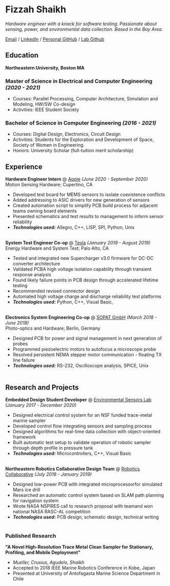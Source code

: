 # Fizzah Shaikh

_Hardware engineer with a knack for software testing. Passionate about sensing, power, and environmental data collection. Based in the Bay Area._ <br>

[Email](mailto:fizzahh98@gmail.com) / [LinkedIn](https://www.linkedin.com/in/fizzah-shaikh/) / [Personal GitHub](https://github.com/fizzshaikh/) / [Lab Github](https://github.com/envsensorslab/traceResearch)


## Education

**Northeastern University, Boston MA** <br>
### Master of Science in Electrical and Computer Engineering  _(2020 - 2021)_ <br>
  - Courses: Parallel Processing, Computer Architecture, Simulation and Modeling, HW/SW Co-design
  - Activities: IEEE Student Society
  
### Bachelor of Science in Computer Engineering               _(2016 - 2021)_ <br>
  - Courses: Digital Design, Electronics, Circuit Design
  - Activities: Students for the Exploration and Development of Space, Society of Women in Engineering
  - Honors: University Scholar (full-tuition merit scholarship)

## Experience 

**Hardware Engineer Intern** @ [Apple](https://www.apple.com/) _(June 2020 - September 2020)_ <br>
Motion Sensing Hardware; Cupertino, CA
  - Developed test board for MEMS sensors to isolate coexistence conflicts
  - Added addressing to ASIC drivers for new generation of sensors
  - Created automation script to simplify PCB build process for adjacent teams owning board elements
  - Presented schematics and test results to management to inform sensor reliability 
  - **_Technologies used:_** Allegro, C++, LISP, SPI, Python, Unix
<br><br>

**System Test Engineer Co-op** @ [Tesla](https://www.tesla.com/energy) _(January 2019 - August 2019)_ <br>
Energy Hardware and System Test; Palo Alto, CA
  - Tested and integrated new Supercharger v3.0 firmware for DC-DC converter architecture
  - Validated PCBA high voltage isolation capability through transient response analysis
  - Found likely failure points in PCB design through accelerated lifetime testing
  - Recommended revised connector design
  - Automated high voltage charge and discharge reliability test platforms
  - **_Technologies used:_** Python, C++, Visual Basic, 
<br><br>

**Electronics System Engineering Co-op** @ [SOPAT GmbH](https://sopat.de/en/) _(March 2018 - June 2018)_ <br>
Photo-optics and Hardware; Berlin, Germany
  - Designed PCB for power and signal management in next generation of probes
  - Programmed piezoelectric motors to autofocus a microscope probe
  - Resolved persistent NEMA stepper motor communication - floating TX line failure
  - **_Technologies used:_** RS-232, Oscilloscope analysis, SPICE, Unix
<br><br>

## Research and Projects

**Embedded Design Student Developer** @ [Environmental Sensors Lab](https://www.northeastern.edu/envsensorslab/) _(January 2017 - December 2020)_ <br>
  - Designed electrical control system for an NSF funded trace-metal marine sampler
  - Developed control flow integrating sensors and sampling process
  - Designed algorithms for real-time data collection with object-oriented framework
  - Built automatic test setup to validate operation of robotic sampler through depth profile in pressure tank
  - **_Technologies used:_** Microcontrollers, C++, Visual Basic
<br><br>

**Northeastern Robotics Collaborative Design Team** @ [Robotics Collaborative](https://www.nasa.gov/press-release/langley/the-sky-is-no-longer-the-limit-for-10-university-teams-selected-to-compete-in-nasa) _(July 2018 - January 2019)_ <br>
  - Designed low-power PCB with integrated microprocessorfor simulated Mars ice drill
  - Researched an automatic control system based on SLAM path planning for navigation system 
  - Wrote NASA NSPIRES call to research proposal with teamand won national NASA RASC-AL competition
  - **_Technologies used:_** PCB design, schematic design, technical writing
<br><br>

### Published Research
**"A Novel High-Resolution Trace Metal Clean Sampler for Stationary, Profiling, and Mobile Deployment"**
  - _Mueller, Crusius, Agudelo, Shaikh_
  - Accepted to 2018 IEEE Marine Robotics Conference in Kobe, Japan
  - Presented at University of Antofagasta Marine Science Department in Chile

